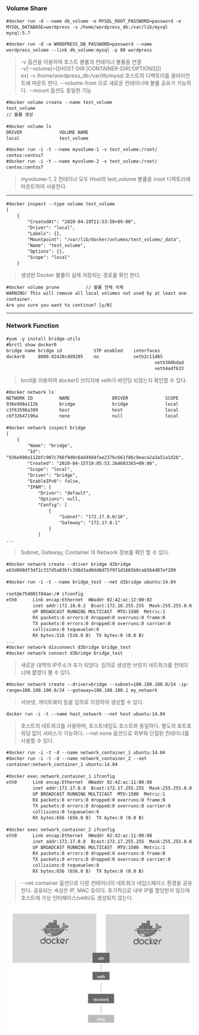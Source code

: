 ### Volume Share
```
#docker run -d --name db_volume -e MYSQL_ROOT_PASSWORD=password -e MYSQL_DATABASE=wordpress -v /home/wordpress_db:/var/lib/mysql mysql:5.7
```
```
#docker run -d -e WORDPRESS_DB_PASSWORD=password --name wordpress_volume --link db_volume:mysql -p 80 wordpress
```
> -v 옵션을 이용하여 호스트 볼륨과 컨테이너 볼륨을 연결  
> -v|--volume[=[[HOST-DIR:]CONTAINER-DIR[:OPTIONS]]]   
> ex)  -v /home/wordpress_db:/var/lib/mysql
> 호스트의 디렉토리를 클라이언트에 마운트 한다.
> --volume-from 으로 새로운 컨테이너에 볼륨 공유가 가능하다.
> --mount 옵션도 동일한 기능

```
#docker volume create --name test_volume
test_volume
// 볼륨 생성

#docker volume ls
DRIVER              VOLUME NAME
local               test_volume
```
```
#docker run -i -t --name myvolume-1 -v test_volume:/root/ centos:centos7
#docker run -i -t --name myvolume-2 -v test_volume:/root/ centos:centos7
```
> myvolume-1, 2 컨테이너 모두 Host의 test_volume 볼륨을 /root 디렉토리에 마운트하여 사용한다.
---

```
#docker inspect --type volume test_volume
[
    {
        "CreatedAt": "2020-04-19T21:53:58+09:00",
        "Driver": "local",
        "Labels": {},
        "Mountpoint": "/var/lib/docker/volumes/test_volume/_data",
        "Name": "test_volume",
        "Options": {},
        "Scope": "local"
    }

```
> 생성한 Docker 볼륨이 실제 저장되는 경로를 확인 한다.

```
#docker volume prune          // 볼륨 전체 삭제
WARNING! This will remove all local volumes not used by at least one container.
Are you sure you want to continue? [y/N]
```
---

### Network Function
```
#yum -y install bridge-utils
#brctl show docker0
bridge name	bridge id		     STP enabled	interfaces
docker0		8000.02428cdd9205	 no		        veth2c11d85
							                            veth360bdad
							                            veth4adf633
```
> brctl을 이용하여 docker0 브리지에 veth가 바인딩 되었는지 확인할 수 있다.

```
#docker network ls
NETWORK ID          NAME                DRIVER              SCOPE
936e998a112b        bridge              bridge              local
c3f63598a399        host                host                local
c6f32b47196a        none                null                local

#docker network inspect bridge
[
    {
        "Name": "bridge",
        "Id": "936e998a112bfc907c766f9d0c64d49d4fae2376c661f86c9eaca2a3a51a1d2b",
        "Created": "2020-04-15T19:05:53.264693365+09:00",
        "Scope": "local",
        "Driver": "bridge",
        "EnableIPv6": false,
        "IPAM": {
            "Driver": "default",
            "Options": null,
            "Config": [
                {
                    "Subnet": "172.17.0.0/16",
                    "Gateway": "172.17.0.1"
                }
            ]
...
```
> Subnet, Gateway, Container 의 Network 정보를 확인 할 수 있다.

```
#docker network create --driver bridge d3bridge
e63d098df3df1c337d5a03bfc398d3ad0dd8d75f9f1d1665b0cab564d87ef289

#docker run -i -t --name bridge_test --net d3bridge ubuntu:14.04

root@e754001f84ae:/# ifconfig
eth0      Link encap:Ethernet  HWaddr 02:42:ac:12:00:02  
          inet addr:172.18.0.2  Bcast:172.18.255.255  Mask:255.255.0.0
          UP BROADCAST RUNNING MULTICAST  MTU:1500  Metric:1
          RX packets:6 errors:0 dropped:0 overruns:0 frame:0
          TX packets:0 errors:0 dropped:0 overruns:0 carrier:0
          collisions:0 txqueuelen:0
          RX bytes:516 (516.0 B)  TX bytes:0 (0.0 B)
...
#docker network disconnect d3bridge bridge_test
#docker network connect d3bridge bridge_test
```
> 새로운 대역의 IP주소가 추가 되었다.
> 임의로 생성한 브릿지 네트워크를 컨테이너에 붙였다 뗄 수 있다.

```
#docker network create --driver=bridge --subnet=100.100.100.0/24 -ip-range=100.100.100.0/24 --gateway=100.100.100.1 my_network
```
> 서브넷, 게이트웨이 등을 임의로 지정하여 생성할 수 있다.

```
docker run -i -t --name host_network --net host ubuntu:14.04
```
> 호스트의 네트워크를 사용하며,  호스트네임도 호스트와 동일하다.
> 별도의 포트포워딩 없이 서비스가 가능하다.
> --net none 옵션으로 외부와 단절된 컨테이너를 사용할 수 있다.

```
#docker run -i -t -d --name network_container_1 ubuntu:14.04
#docker run -i -t -d --name network_container_2 --net container:network_container_1 ubuntu:14.04

#docker exec network_container_1 ifconfig
eth0      Link encap:Ethernet  HWaddr 02:42:ac:11:00:08  
          inet addr:172.17.0.8  Bcast:172.17.255.255  Mask:255.255.0.0
          UP BROADCAST RUNNING MULTICAST  MTU:1500  Metric:1
          RX packets:8 errors:0 dropped:0 overruns:0 frame:0
          TX packets:0 errors:0 dropped:0 overruns:0 carrier:0
          collisions:0 txqueuelen:0
          RX bytes:656 (656.0 B)  TX bytes:0 (0.0 B)

#docker exec network_container_2 ifconfig
eth0      Link encap:Ethernet  HWaddr 02:42:ac:11:00:08  
          inet addr:172.17.0.8  Bcast:172.17.255.255  Mask:255.255.0.0
          UP BROADCAST RUNNING MULTICAST  MTU:1500  Metric:1
          RX packets:8 errors:0 dropped:0 overruns:0 frame:0
          TX packets:0 errors:0 dropped:0 overruns:0 carrier:0
          collisions:0 txqueuelen:0
          RX bytes:656 (656.0 B)  TX bytes:0 (0.0 B)
```
>--net container 옵션으로 다른 컨테이너의 네트워크 네임스페이스 환경을 공유 한다. 공유되는 속성은 IP, MAC 등이다. 추가적으로 내부 IP를 할당받지 않으며 호스트에 가상 인터페이스(veth)도 생성되지 않는다.

![network](./images/network01.png)
